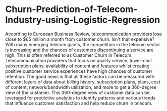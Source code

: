 # Churn-Prediction-of-Telecom-Industry-using-Logistic-Regression

According to European Business Review, telecommunication providers lose close to $65 million a month from customer churn. Isn't that 
expensive? With many emerging telecom giants, the competition in the telecom sector is increasing and the chances of customers discontinuing a 
service are high. This is often referred to as Customer Churn in Telecom. 
Telecommunication providers that focus on quality service, lower-cost 
subscription plans, availability of content and features whilst creating positive 
customer service experiences have high chances of customer retention. The 
good news is that all these factors can be measured with different layers of 
data about billing history, subscription plans, 
plans, cost of content, network/bandwidth utilization, and more to get a 360-degree view of the 
customer. This 360-degree view of customer data can be leveraged for predictive analytics to identify patterns and various trends that influence 
customer satisfaction and help reduce churn in telecom.
